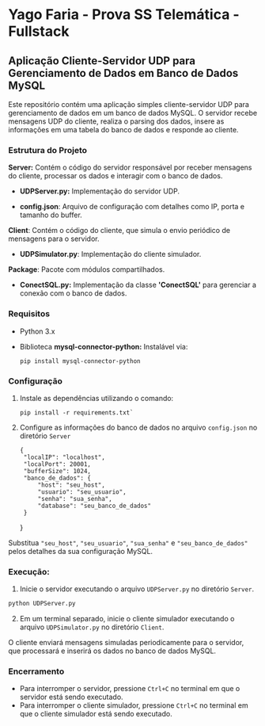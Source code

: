 # Yago Faria - Prova SS Telemática - Fullstack

## Aplicação Cliente-Servidor UDP para Gerenciamento de Dados em Banco de Dados MySQL

Este repositório contém uma aplicação simples cliente-servidor UDP para gerenciamento de dados em um banco de dados MySQL. O servidor recebe mensagens UDP do cliente, realiza o parsing dos dados, insere as informações em uma tabela do banco de dados e responde ao cliente.



### Estrutura do Projeto

**Server:** Contém o código do servidor responsável por receber mensagens do cliente, processar os dados e interagir com o banco de dados.

- **UDPServer.py:** Implementação do servidor UDP.

- **config.json**: Arquivo de configuração com detalhes como IP, porta e tamanho do buffer.

**Client**: Contém o código do cliente, que simula o envio periódico de mensagens para o servidor.

- **UDPSimulator.py**: Implementação do cliente simulador.

**Package**: Pacote com módulos compartilhados.

- **ConectSQL.py:** Implementação da classe **'ConectSQL'** para gerenciar a conexão com o banco de dados.

### Requisitos

- Python 3.x

- Biblioteca **mysql-connector-python:** Instalável via:
  
      pip install mysql-connector-python 

### Configuração

1. Instale as dependências utilizando o comando:
   
       pip install -r requirements.txt`

2. Configure as informações do banco de dados no arquivo `config.json` no diretório `Server`
   
       {
        "localIP": "localhost",
        "localPort": 20001,
        "bufferSize": 1024,
        "banco_de_dados": {
            "host": "seu_host",
            "usuario": "seu_usuario",
            "senha": "sua_senha",
            "database": "seu_banco_de_dados"
        }
   
    }

Substitua `"seu_host"`, `"seu_usuario"`, `"sua_senha"` e `"seu_banco_de_dados"` pelos detalhes da sua configuração MySQL.

### Execução:

1. Inicie o servidor executando o arquivo `UDPServer.py` no diretório `Server`.

```bash
python UDPServer.py
```

2. Em um terminal separado, inicie o cliente simulador executando o arquivo `UDPSimulator.py` no diretório `Client`.

O cliente enviará mensagens simuladas periodicamente para o servidor, que processará e inserirá os dados no banco de dados MySQL.

### Encerramento

* Para interromper o servidor, pressione `Ctrl+C` no terminal em que o servidor está sendo executado.
* Para interromper o cliente simulador, pressione `Ctrl+C` no terminal em que o cliente simulador está sendo executado.
